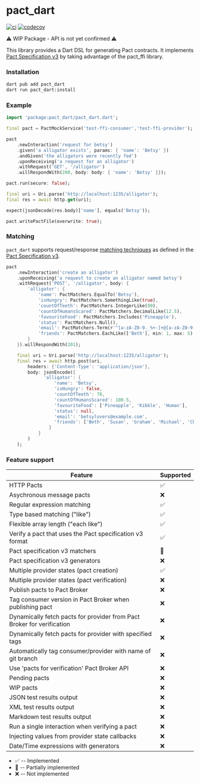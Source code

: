 # pact_dart

[![ci](https://github.com/matthewshirley/pact_dart/actions/workflows/ci.yml/badge.svg)](https://github.com/matthewshirley/pact_dart/actions/workflows/ci.yml)
[![codecov](https://codecov.io/gh/matthewshirley/pact_dart/branch/main/graph/badge.svg?token=N7495X6QCL)](https://codecov.io/gh/matthewshirley/pact_dart)

⚠️ WIP Package - API is not yet confirmed ⚠️

This library provides a Dart DSL for generating Pact contracts. It implements [Pact Specification v3](https://github.com/pact-foundation/pact-specification/tree/version-3) by taking advantage of the pact_ffi library.

### Installation

```bash
dart pub add pact_dart
dart run pact_dart:install
```

### Example

```dart
import 'package:pact_dart/pact_dart.dart';

final pact = PactMockService('test-ffi-consumer','test-ffi-provider');

pact
    .newInteraction('request for betsy')
    .given('a alligator exists', params: { 'name': 'Betsy' })
    .andGiven('the alligators were recently fed')
    .uponReceiving('a request for an alligator')
    .withRequest('GET', '/alligator')
    .willRespondWith(200, body: body: { 'name': 'Betsy' }});

pact.run(secure: false);

final uri = Uri.parse('http://localhost:1235/alligator');
final res = await http.get(uri);

expect(jsonDecode(res.body)['name'], equals('Betsy'));

pact.writePactFile(overwrite: true);
```

### Matching

`pact_dart` supports request/response [matching techniques](https://docs.pact.io/getting_started/matching/) as defined in the [Pact Specification v3](https://github.com/pact-foundation/pact-specification/tree/version-3).

```dart
pact
    .newInteraction('create an alligator')
    .uponReceiving('a request to create an alligator named betsy')
    .withRequest('POST', '/alligator', body: {
        'alligator': {
            'name': PactMatchers.EqualTo('Betsy'),
            'isHungry': PactMatchers.SomethingLike(true),
            'countOfTeeth': PactMatchers.IntegerLike(80),
            'countOfHumansScared': PactMatchers.DecimalLike(12.5),
            'favouriteFood': PactMatchers.Includes('Pineapple'),
            'status': PactMatchers.Null(),
            'email': PactMatchers.Term(r'^[a-zA-Z0-9._%+-]+@[a-zA-Z0-9.-]+.[a-zA-Z]{2,}$', 'betsy@example.com'),
            'friends': PactMatchers.EachLike(['Beth'], min: 1, max: 5)
        }
    }).willRespondWith(201);

    final uri = Uri.parse('http://localhost:1235/alligator');
    final res = await http.post(uri,
        headers: {'Content-Type': 'application/json'},
        body: jsonEncode({
              'alligator': {
                  'name': 'Betsy',
                  'isHungry': false,
                  'countOfTeeth': 78,
                  'countOfHumansScared': 100.5,
                  'favouriteFood': ['Pineapple', 'Kibble', 'Human'],
                  'status': null,
                  'email': 'betsylovers@example.com',
                  'friends': ['Beth', 'Susan', 'Graham', 'Michael', 'Chloe']
                }
            }
        )
    );
```

### Feature support

| Feature                                                                | Supported |
| ---------------------------------------------------------------------- | --------- |
| HTTP Pacts                                                             | ✅        |
| Asychronous message pacts                                              | ❌        |
| Regular expression matching                                            | ✅        |
| Type based matching ("like")                                           | ✅        |
| Flexible array length ("each like")                                    | ✅        |
| Verify a pact that uses the Pact specification v3 format               | ✅        |
| Pact specification v3 matchers                                         | 🔨        |
| Pact specification v3 generators                                       | ❌        |
| Multiple provider states (pact creation)                               | ✅        |
| Multiple provider states (pact verification)                           | ❌        |
| Publish pacts to Pact Broker                                           | ❌        |
| Tag consumer version in Pact Broker when publishing pact               | ❌        |
| Dynamically fetch pacts for provider from Pact Broker for verification | ❌        |
| Dynamically fetch pacts for provider with specified tags               | ❌        |
| Automatically tag consumer/provider with name of git branch            | ❌        |
| Use 'pacts for verification' Pact Broker API                           | ❌        |
| Pending pacts                                                          | ❌        |
| WIP pacts                                                              | ❌        |
| JSON test results output                                               | ❌        |
| XML test results output                                                | ❌        |
| Markdown test results output                                           | ❌        |
| Run a single interaction when verifying a pact                         | ❌        |
| Injecting values from provider state callbacks                         | ❌        |
| Date/Time expressions with generators                                  | ❌        |

- ✅ -- Implemented
- 🔨 -- Partially implemented
- ❌ -- Not implemented
